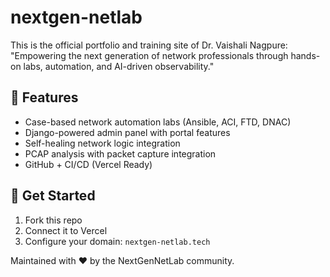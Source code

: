 
# nextgen-netlab

This is the official portfolio and training site of Dr. Vaishali Nagpure:
"Empowering the next generation of network professionals through hands-on labs, automation, and AI-driven observability."

## 🔧 Features
- Case-based network automation labs (Ansible, ACI, FTD, DNAC)
- Django-powered admin panel with portal features
- Self-healing network logic integration
- PCAP analysis with packet capture integration
- GitHub + CI/CD (Vercel Ready)

## 🚀 Get Started
1. Fork this repo
2. Connect it to Vercel
3. Configure your domain: `nextgen-netlab.tech`

Maintained with ❤️ by the NextGenNetLab community.
